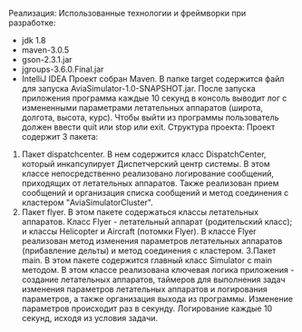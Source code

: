Реализация:
Использованные технологии и фреймворки при разработке:
- jdk 1.8
- maven-3.0.5
- gson-2.3.1.jar
- jgroups-3.6.0.Final.jar
- IntelliJ IDEA
Проект собран Maven. В папке target содержится файл для запуска AviaSimulator-1.0-SNAPSHOT.jar. После запуска приложения
программа каждые 10 секунд в консоль выводит лог с измененными параметрами летательных аппаратов (широта, долгота, высота, курс).
Чтобы выйти из программы пользователь должен ввести quit или stop или exit.
Структура проекта:
Проект содержит 3 пакета:
1. Пакет dispatchcenter. В нем содержится класс DispatchCenter, который инкапсулирует Диспетчерский центр системы. В этом классе
непосредственно реализовано логирование сообщений, приходящих от летательных аппаратов. Также реализован прием сообщений и
организация списка сообщений и метод соединения с кластером "AviaSimulatorCluster".
2. Пакет flyer. В этом пакете содержаться классы летательных аппаратов. Класс Flyer - летательный аппарат (родительский класс); и классы Helicopter и Aircraft (потомки Flyer). В классе Flyer реализован метод изменения параметров летательных аппаратов
(прибавление дельты) и метод соединения с кластером.
3.Пакет main. В этом пакете содержится главный класс Simulator с main методом. В этом классе реализована ключевая логика
приложения - создание летательных аппаратов, таймеров для выполнения задач изменения параметров летательных аппаратов и
логирования параметров, а также организация выхода из программы. Изменение параметров происходит раз в секунду. Логирование
каждые 10 секунд, исходя из условия задачи.
